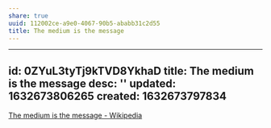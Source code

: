 ```yaml
---
share: true
uuid: 112002ce-a9e0-4067-90b5-ababb31c2d55
title: The medium is the message
---
```

---
id: 0ZYuL3tyTj9kTVD8YkhaD
title: The medium is the message
desc: ''
updated: 1632673806265
created: 1632673797834
---

[The medium is the message - Wikipedia](https://en.wikipedia.org/wiki/The_medium_is_the_message)